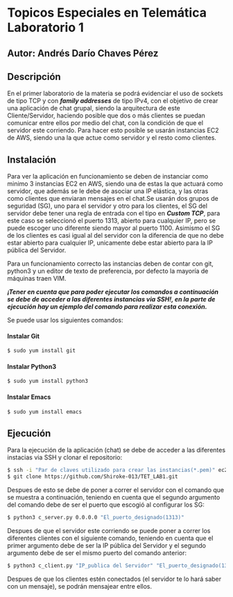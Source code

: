 # Topicos Especiales en Telemática Laboratorio 1

## Autor: Andrés Darío Chaves Pérez 

## Descripción
En el primer laboratorio de la materia se podrá evidenciar el uso de sockets de tipo TCP y con ***family addresses*** de tipo IPv4, con el objetivo de crear una aplicación de chat grupal, siendo la arquitectura de este Cliente/Servidor, haciendo posible que dos o más clientes se puedan comunicar entre ellos por medio del chat, con la condición de que el servidor este corriendo. Para hacer esto posible se usarán instancias EC2 de AWS, siendo una la que actue como servidor y el resto como clientes.

## Instalación
Para ver la aplicación en funcionamiento se deben de instanciar como minimo 3 instancias EC2 en AWS, siendo una de estas la que actuará como servidor, que además se le debe de asociar una IP elástica, y las otras como clientes que enviaran mensajes en el chat.Se usarán dos grupos de seguridad (SG), uno para el servidor y otro para los clientes, el SG del servidor debe tener una regla de entrada con el tipo en ***Custom TCP***, para este caso se seleccionó el puerto 1313, abierto para cualquier IP, pero se puede escoger uno diferente siendo mayor al puerto 1100. Asimismo el SG de los clientes es casi igual al del servidor con la diferencia de que no debe estar abierto para cualquier IP, unicamente debe estar abierto para la IP pública del Servidor.

Para un funcionamiento correcto las instancias deben de contar con git, python3 y un editor de texto de preferencia, por defecto la mayoría de máquinas traen VIM.

***¡Tener en cuenta que para poder ejecutar los comandos a continuación se debe de acceder a las diferentes instancias via SSH!, en la parte de ejecución hay un ejemplo del comando para realizar esta conexión.***

Se puede usar los siguientes comandos:

#### Instalar Git
```sh
$ sudo yum install git
```

#### Instalar Python3
```sh
$ sudo yum install python3
```

#### Instalar Emacs
```sh
$ sudo yum install emacs
```

## Ejecución
Para la ejecución de la aplicación (chat) se debe de acceder a las diferentes instacias via SSH y clonar el repositorio:

```sh
$ ssh -i "Par de claves utilizado para crear las instancias(*.pem)" ec2-user@"DNS de IPv4 pública de la instancia"
$ git clone https://github.com/Shiroke-013/TET_LAB1.git
```


Despues de esto se debe de poner a correr el servidor con el comando que se muestra a continuación, teniendo en cuenta que el segundo argumento del comando debe de ser el puerto que escogió al configurar los SG:

```sh
$ python3 c_server.py 0.0.0.0 "El_puerto_designado(1313)"
```

Despues de que el servidor este corriendo se puede poner a correr los diferentes clientes con el siguiente comando, teniendo en cuenta que el primer argumento debe de ser la IP pública del Servidor y el segundo argumento debe de ser el mismo puerto del comando anterior:
```sh
$ python3 c_client.py "IP_publica del Servidor" "El_puerto_designado(1313)"
```

Despues de que los clientes estén conectados (el servidor te lo hará saber con un mensaje), se podrán mensajear entre ellos.
